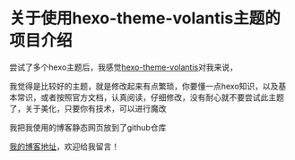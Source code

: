 # 关于使用hexo-theme-volantis主题的项目介绍

尝试了多个hexo主题后，我感觉[hexo-theme-volantis](https://github.com/volantis-x/hexo-theme-volantis)对我来说，


我觉得是比较好的主题，就是修改起来有点繁琐，你要懂一点hexo知识，以及基本常识，或者按照官方文档，认真阅读，仔细修改，没有耐心就不要尝试此主题了，关于美化，只要你有技术，可以进行魔改


我把我使用的博客静态网页放到了github仓库


[我的博客地址](https://me.xckadpym.top)，欢迎给我留言！

